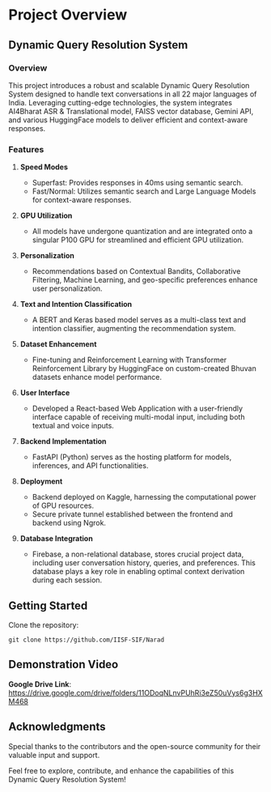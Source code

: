# Project Overview

## Dynamic Query Resolution System

### Overview
This project introduces a robust and scalable Dynamic Query Resolution System designed to handle text conversations in all 22 major languages of India. Leveraging cutting-edge technologies, the system integrates AI4Bharat ASR & Translational model, FAISS vector database, Gemini API, and various HuggingFace models to deliver efficient and context-aware responses.

### Features

1. **Speed Modes**
   - Superfast: Provides responses in 40ms using semantic search.
   - Fast/Normal: Utilizes semantic search and Large Language Models for context-aware responses.

2. **GPU Utilization**
   - All models have undergone quantization and are integrated onto a singular P100 GPU for streamlined and efficient GPU utilization.

3. **Personalization**
   - Recommendations based on Contextual Bandits, Collaborative Filtering, Machine Learning, and geo-specific preferences enhance user personalization.

4. **Text and Intention Classification**
   - A BERT and Keras based model serves as a multi-class text and intention classifier, augmenting the recommendation system.

5. **Dataset Enhancement**
   - Fine-tuning and Reinforcement Learning with Transformer Reinforcement Library by HuggingFace on custom-created Bhuvan datasets enhance model performance.

6. **User Interface**
   - Developed a React-based Web Application with a user-friendly interface capable of receiving multi-modal input, including both textual and voice inputs.

7. **Backend Implementation**
   - FastAPI (Python) serves as the hosting platform for models, inferences, and API functionalities.

8. **Deployment**
   - Backend deployed on Kaggle, harnessing the computational power of GPU resources.
   - Secure private tunnel established between the frontend and backend using Ngrok.

9. **Database Integration**
   - Firebase, a non-relational database, stores crucial project data, including user conversation history, queries, and preferences. This database plays a key role in enabling optimal context derivation during each session.

## Getting Started

Clone the repository:
   ```
   git clone https://github.com/IISF-SIF/Narad
   ```

## Demonstration Video

   **Google Drive Link**: https://drive.google.com/drive/folders/11ODoqNLnvPUhRi3eZ50uVys6g3HXM468

## Acknowledgments

Special thanks to the contributors and the open-source community for their valuable input and support.

Feel free to explore, contribute, and enhance the capabilities of this Dynamic Query Resolution System!
